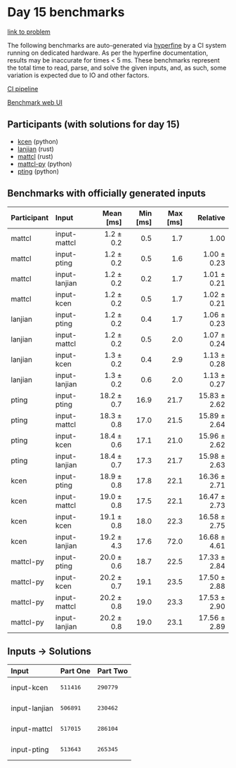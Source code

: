 # Day 15 benchmarks

[link to problem](https://adventofcode.com/2023/day/15)

The following benchmarks are auto-generated via
[hyperfine](https://github.com/sharkdp/hyperfine) by a CI system running on
dedicated hardware. As per the hyperfine documentation, results may be
inaccurate for times < 5 ms. These benchmarks represent the total time to read,
parse, and solve the given inputs, and, as such, some variation is expected due
to IO and other factors.

[CI pipeline](http://ci.papercode.net:8080/teams/main/pipelines/aoc2023)

[Benchmark web UI](https://aoc.ancalagon.black)


## Participants (with solutions for day 15)

- [kcen](https://github.com/kcen/aoc2023) (python)
- [lanjian](https://github.com/lanjian/aoc-2023) (rust)
- [mattcl](https://github.com/mattcl/aoc2023) (rust)
- [mattcl-py](https://github.com/mattcl/aoc2023-py) (python)
- [pting](https://github.com/pting/aoc2023) (python)


## Benchmarks with officially generated inputs

| Participant | Input | Mean [ms] | Min [ms] | Max [ms] | Relative |
|:---|:---|---:|---:|---:|---:|
| mattcl | input-mattcl | 1.2 ± 0.2 | 0.5 | 1.7 | 1.00 |
| mattcl | input-pting | 1.2 ± 0.2 | 0.5 | 1.6 | 1.00 ± 0.23 |
| mattcl | input-lanjian | 1.2 ± 0.2 | 0.2 | 1.7 | 1.01 ± 0.21 |
| mattcl | input-kcen | 1.2 ± 0.2 | 0.5 | 1.7 | 1.02 ± 0.21 |
| lanjian | input-pting | 1.2 ± 0.2 | 0.4 | 1.7 | 1.06 ± 0.23 |
| lanjian | input-mattcl | 1.2 ± 0.2 | 0.5 | 2.0 | 1.07 ± 0.24 |
| lanjian | input-kcen | 1.3 ± 0.2 | 0.4 | 2.9 | 1.13 ± 0.28 |
| lanjian | input-lanjian | 1.3 ± 0.2 | 0.6 | 2.0 | 1.13 ± 0.27 |
| pting | input-pting | 18.2 ± 0.7 | 16.9 | 21.7 | 15.83 ± 2.62 |
| pting | input-mattcl | 18.3 ± 0.8 | 17.0 | 21.5 | 15.89 ± 2.64 |
| pting | input-kcen | 18.4 ± 0.6 | 17.1 | 21.0 | 15.96 ± 2.62 |
| pting | input-lanjian | 18.4 ± 0.7 | 17.3 | 21.7 | 15.98 ± 2.63 |
| kcen | input-pting | 18.9 ± 0.8 | 17.8 | 22.1 | 16.36 ± 2.71 |
| kcen | input-mattcl | 19.0 ± 0.8 | 17.5 | 22.1 | 16.47 ± 2.73 |
| kcen | input-kcen | 19.1 ± 0.8 | 18.0 | 22.3 | 16.58 ± 2.75 |
| kcen | input-lanjian | 19.2 ± 4.3 | 17.6 | 72.0 | 16.68 ± 4.61 |
| mattcl-py | input-pting | 20.0 ± 0.6 | 18.7 | 22.5 | 17.33 ± 2.84 |
| mattcl-py | input-kcen | 20.2 ± 0.7 | 19.1 | 23.5 | 17.50 ± 2.88 |
| mattcl-py | input-mattcl | 20.2 ± 0.8 | 19.0 | 23.3 | 17.53 ± 2.90 |
| mattcl-py | input-lanjian | 20.2 ± 0.8 | 19.0 | 23.1 | 17.56 ± 2.89 |


## Inputs -> Solutions

| Input | Part One | Part Two |
|:---|:---|:---|
|input-kcen|<pre>511416</pre>|<pre>290779</pre>|
|input-lanjian|<pre>506891</pre>|<pre>230462</pre>|
|input-mattcl|<pre>517015</pre>|<pre>286104</pre>|
|input-pting|<pre>513643</pre>|<pre>265345</pre>|